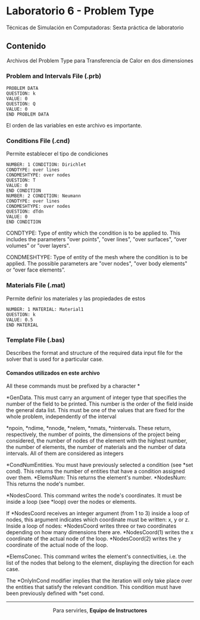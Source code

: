 # Laboratorio 6 - Problem Type
Técnicas de Simulación en Computadoras: Sexta práctica de laboratorio 

## Contenido

<p align="center">Archivos del Problem Type para Transferencia de Calor en dos dimensiones</p>

### Problem and Intervals File (.prb)

```
PROBLEM DATA
QUESTION: k
VALUE: 0
QUESTION: Q
VALUE: 0
END PROBLEM DATA
```

El orden de las variables en este archivo es importante.

### Conditions File (.cnd)

Permite establecer el tipo de condiciones

```
NUMBER: 1 CONDITION: Dirichlet
CONDTYPE: over lines
CONDMESHTYPE: over nodes
QUESTION: T
VALUE: 0
END CONDITION
NUMBER: 2 CONDITION: Neumann
CONDTYPE: over lines
CONDMESHTYPE: over nodes
QUESTION: dTdn
VALUE: 0
END CONDITION
```

CONDTYPE: Type of entity which the condition is to be applied to. 
This includes the parameters "over points", "over lines", "over surfaces", “over volumes” or "over layers". 

CONDMESHTYPE: Type of entity of the mesh where the condition is to be applied. 
The possible parameters are "over nodes", "over body elements" or “over face elements”. 

### Materials File (.mat)

Permite definir los materiales y las propiedades de estos

```
NUMBER: 1 MATERIAL: Material1
QUESTION: k
VALUE: 0.5
END MATERIAL
```

### Template File (.bas)

Describes the format and structure of the required data input file for the solver that is used for a
particular case. 

#### Comandos utilizados en este archivo

All these commands must be prefixed by a character *

*GenData. This must carry an argument of integer type that specifies the number of the field to be printed. This
number is the order of the field inside the general data list. This must be one of the values that are fixed for the whole
problem, independently of the interval 

*npoin, *ndime, *nnode, *nelem, *nmats, *nintervals. These return, respectively, the number of points, the
dimensions of the project being considered, the number of nodes of the element with the highest number, the number
of elements, the number of materials and the number of data intervals. All of them are considered as integers 

*CondNumEntities. You must have previously selected a condition (see *set cond). This returns the number of
entities that have a condition assigned over them.
*ElemsNum: This returns the element's number.
*NodesNum: This returns the node's number.

*NodesCoord. This command writes the node's coordinates. It must be inside a loop (see *loop) over the nodes or
elements. 

If *NodesCoord receives an integer argument (from 1 to 3) inside a loop of nodes, this argument indicates which
coordinate must be written: x, y or z. Inside a loop of nodes:
*NodesCoord writes three or two coordinates depending on how many dimensions there are.
*NodesCoord(1) writes the x coordinate of the actual node of the loop.
*NodesCoord(2) writes the y coordinate of the actual node of the loop.

*ElemsConec. This command writes the element's connectivities, i.e. the list of the nodes that belong to the element,
displaying the direction for each case.

The *OnlyInCond modifier implies that the iteration will only take place over the entities that satisfy the relevant
condition. This condition must have been previously defined with *set cond. 

<hr>
<p align="center">Para servirles, <strong>Equipo de Instructores</strong> </p>
